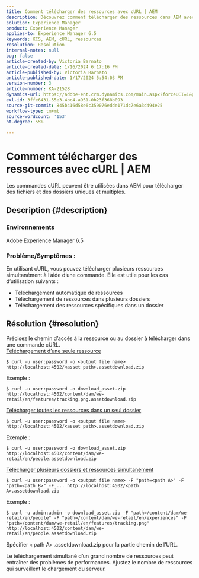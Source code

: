 ```yaml
---
title: Comment télécharger des ressources avec cURL | AEM
description: Découvrez comment télécharger des ressources dans AEM avec des commandes cURL.
solution: Experience Manager
product: Experience Manager
applies-to: Experience Manager 6.5
keywords: KCS, AEM, cURL, ressources
resolution: Resolution
internal-notes: null
bug: false
article-created-by: Victoria Barnato
article-created-date: 1/16/2024 6:17:16 PM
article-published-by: Victoria Barnato
article-published-date: 1/17/2024 5:54:03 PM
version-number: 3
article-number: KA-21528
dynamics-url: https://adobe-ent.crm.dynamics.com/main.aspx?forceUCI=1&pagetype=entityrecord&etn=knowledgearticle&id=e812ca79-9bb4-ee11-a569-6045bd006b25
exl-id: 3ffe6431-55e3-4bc4-a951-0b23f368b093
source-git-commit: 845b416d58e6c359076edde171dc7e6a3d494e25
workflow-type: tm+mt
source-wordcount: '153'
ht-degree: 55%

---
```


# Comment télécharger des ressources avec cURL | AEM


Les commandes cURL peuvent être utilisées dans AEM pour télécharger des fichiers et des dossiers uniques et multiples.

## Description {#description}


### <b>Environnements</b>

Adobe Experience Manager 6.5



### <b>Problème/Symptômes :</b>

En utilisant cURL, vous pouvez télécharger plusieurs ressources simultanément à l’aide d’une commande. Elle est utile pour les cas d’utilisation suivants :

- Téléchargement automatique de ressources
- Téléchargement de ressources dans plusieurs dossiers
- Téléchargement des ressources spécifiques dans un dossier



## Résolution {#resolution}

Précisez le chemin d’accès à la ressource ou au dossier à télécharger dans une commande cURL.<br>
<u>Téléchargement d’une seule ressource</u>


```
$ curl -u user:password -o <output file name> http://localhost:4502/<asset path>.assetdownload.zip
```


Exemple :


```
$ curl -u user:password -o download_asset.zip http://localhost:4502/content/dam/we-retail/en/features/tracking.png.assetdownload.zip
```


<u>Télécharger toutes les ressources dans un seul dossier</u>


```
$ curl -u user:password -o <output file name> http://localhost:4502/<asset path>.assetdownload.zip
```


Exemple :


```
$ curl -u user:password -o download_asset.zip http://localhost:4502/content/dam/we-retail/en/people.assetdownload.zip
```


<u>Télécharger plusieurs dossiers et ressources simultanément</u>


```
$ curl -u user:password -o <output file name> -F "path=<path A>" -F "path=<path B>" -F ... http://localhost:4502/<path A>.assetdownload.zip
```


Exemple :


```
$ curl -u admin:admin -o download_asset.zip -F "path=/content/dam/we-retail/en/people" -F "path=/content/dam/we-retail/en/experiences" -F "path=/content/dam/we-retail/en/features/tracking.png" http://localhost:4502/content/dam/we-retail/en/people.assetdownload.zip
```


Spécifier `<` path A`>` .assetdownload.zip pour la partie chemin de l’URL.

Le téléchargement simultané d’un grand nombre de ressources peut entraîner des problèmes de performances. Ajustez le nombre de ressources qui surveillent le chargement du serveur.
